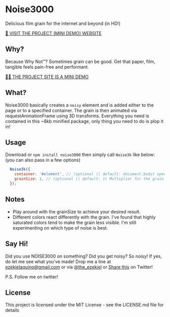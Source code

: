 # Noise3000
Delicious film grain for the internet and beyond (in HD!)

[🍒 VISIT THE PROJECT (MINI DEMO) WEBSITE](http://ezekielaquino.com/Noise3000)


## Why?
Because Why Not™? Sometimes grain can be good. Get that paper, film, tangible feels pain-free and performant.

[💅🏾 THE PROJECT SITE IS A MINI DEMO](http://ezekielaquino.com/Noise3000)


## What?
Noise3000 basically creates a `noisy` element and is added either to the page or to a specified container. The grain is then animated via requestAnimationFrame using 3D transforms. Everything you need is contained in this ~8kb minified package, only thing you need to do is plop it in!


## Usage
Download or `npm install noise3000` then simply call `Noise3k` like below: (you can also pass in a few options)

```js
  Noise3k({
    container: '#element', // (optional || default: document.body) specify where the noise is applied
    grainSize: 1, // (optional || default: 1) Multiplier for the grain size
  });
```


## Notes
- Play around with the grainSize to achieve your desired result.
- Different colors react differently with the grain. I've found that highly saturated colors tend to make the grain less visible. I'm still experimenting on which type of noise is best.


## Say Hi!
Did you use NOISE3000 on something? Did you get noisy? So noisy! If yes, do let me see what you've made! Drop me a line at ezekielaquino@gmail.com or via [@the_ezekiel](http://twitter.com/the_ezekiel) or [Share this](https://twitter.com/home?status=NOISE3000%20%E2%80%93%20Delicious%20film%20grain%20for%20the%20internet%20and%20beyond%20(in%20HD)%20http%3A//ezekielaquino.com/Noise3000/) on Twitter!

P.S. Follow me on twitter!


## License
This project is licensed under the MIT License - see the LICENSE.md file for details
